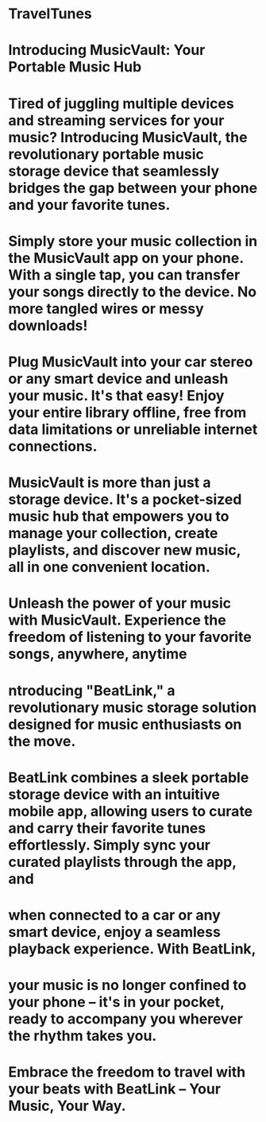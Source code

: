 # TravelTunes

# Introducing MusicVault: Your Portable Music Hub
# Tired of juggling multiple devices and streaming services for your music? Introducing MusicVault, the revolutionary portable music storage device that seamlessly bridges the gap between your phone and your favorite tunes.

# Simply store your music collection in the MusicVault app on your phone. With a single tap, you can transfer your songs directly to the device. No more tangled wires or messy downloads!

# Plug MusicVault into your car stereo or any smart device and unleash your music. It's that easy! Enjoy your entire library offline, free from data limitations or unreliable internet connections.

# MusicVault is more than just a storage device. It's a pocket-sized music hub that empowers you to manage your collection, create playlists, and discover new music, all in one convenient location.

# Unleash the power of your music with MusicVault. Experience the freedom of listening to your favorite songs, anywhere, anytime


# ntroducing "BeatLink," a revolutionary music storage solution designed for music enthusiasts on the move. 
# BeatLink combines a sleek portable storage device with an intuitive mobile app, allowing users to curate and carry their favorite tunes effortlessly. Simply sync your curated playlists through the app, and 
# when connected to a car or any smart device, enjoy a seamless playback experience. With BeatLink,
# your music is no longer confined to your phone – it's in your pocket, ready to accompany you wherever the rhythm takes you.
# Embrace the freedom to travel with your beats with BeatLink – Your Music, Your Way.
